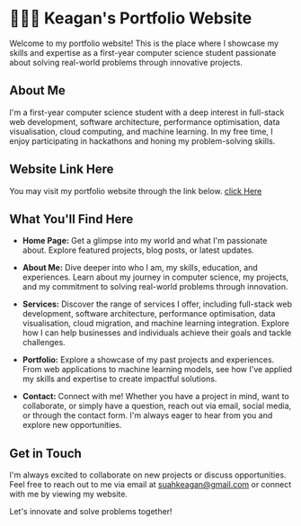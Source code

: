# 👨🏻‍💻 Keagan's Portfolio Website

Welcome to my portfolio website! This is the place where I showcase my skills and expertise as a first-year computer science student passionate about solving real-world problems through innovative projects. 

## About Me

I'm a first-year computer science student with a deep interest in full-stack web development, software architecture, performance optimisation, data visualisation, cloud computing, and machine learning. In my free time, I enjoy participating in hackathons and honing my problem-solving skills.

## Website Link Here
You may visit my portfolio website through the link below.
[click Here](https://github.com/KeaganSuah/KeaganSuah.github.io.git)

## What You'll Find Here

- **Home Page:** Get a glimpse into my world and what I'm passionate about. Explore featured projects, blog posts, or latest updates.
  
- **About Me:** Dive deeper into who I am, my skills, education, and experiences. Learn about my journey in computer science, my projects, and my commitment to solving real-world problems through innovation.
  
- **Services:** Discover the range of services I offer, including full-stack web development, software architecture, performance optimisation, data visualisation, cloud migration, and machine learning integration. Explore how I can help businesses and individuals achieve their goals and tackle challenges.
  
- **Portfolio:** Explore a showcase of my past projects and experiences. From web applications to machine learning models, see how I've applied my skills and expertise to create impactful solutions.
  
- **Contact:** Connect with me! Whether you have a project in mind, want to collaborate, or simply have a question, reach out via email, social media, or through the contact form. I'm always eager to hear from you and explore new opportunities.

## Get in Touch

I'm always excited to collaborate on new projects or discuss opportunities. Feel free to reach out to me via email at suahkeagan@gmail.com or connect with me by viewing my website.

Let's innovate and solve problems together!
